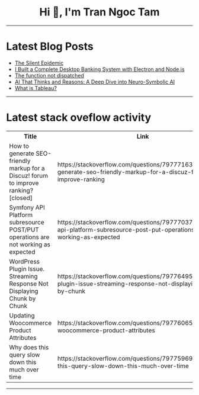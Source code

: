 <h1 align="center">Hi 👋, I'm Tran Ngoc Tam</h1>

---

# Latest Blog Posts 
<!-- BLOG-POST-LIST:START -->
- [The Silent Epidemic](https://dev.to/rawveg/the-silent-epidemic-5cip)
- [I Built a Complete Desktop Banking System with Electron and Node.js](https://dev.to/lazpal/i-built-a-complete-desktop-banking-system-with-electron-and-nodejs-3a6p)
- [The function not dispatched](https://dev.to/omanfk/the-function-not-dispatched-548a)
- [AI That Thinks and Reasons: A Deep Dive into Neuro-Symbolic AI](https://dev.to/naresh_82de734ade4c1c66d9/ai-that-thinks-and-reasons-a-deep-dive-into-neuro-symbolic-ai-37dh)
- [What is Tableau?](https://dev.to/e77/what-is-tableau-3m5h)
<!-- BLOG-POST-LIST:END -->

---

# Latest stack oveflow activity
<table>
  <tr><th>Title</th><th>Link</th></tr>
  <!-- STACKOVERFLOW:START --><tr><td>How to generate SEO-friendly markup for a Discuz! forum to improve ranking? [closed]</td><td>https://stackoverflow.com/questions/79777163/how-to-generate-seo-friendly-markup-for-a-discuz-forum-to-improve-ranking</td></tr><tr><td>Symfony API Platform subresource POST/PUT operations are not working as expected</td><td>https://stackoverflow.com/questions/79777037/symfony-api-platform-subresource-post-put-operations-are-not-working-as-expected</td></tr><tr><td>WordPress Plugin Issue. Streaming Response Not Displaying Chunk by Chunk</td><td>https://stackoverflow.com/questions/79776495/wordpress-plugin-issue-streaming-response-not-displaying-chunk-by-chunk</td></tr><tr><td>Updating Woocommerce Product Attributes</td><td>https://stackoverflow.com/questions/79776065/updating-woocommerce-product-attributes</td></tr><tr><td>Why does this query slow down this much over time</td><td>https://stackoverflow.com/questions/79775969/why-does-this-query-slow-down-this-much-over-time</td></tr><!-- STACKOVERFLOW:END -->
</table>

---


